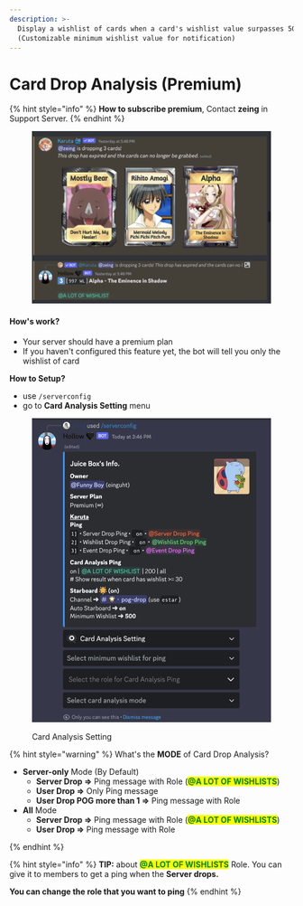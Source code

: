 ```yaml
---
description: >-
  Display a wishlist of cards when a card's wishlist value surpasses 50.
  (Customizable minimum wishlist value for notification)
---
```


# Card Drop Analysis (Premium)

{% hint style="info" %}
**How to subscribe premium**, Contact **zeing** in Support Server.
{% endhint %}

<figure><img src="../.gitbook/assets/image (6) (1).png" alt=""><figcaption></figcaption></figure>

#### How's work?

* Your server should have a premium plan
* If you haven't configured this feature yet, the bot will tell you only the wishlist of card

**How to Setup?**

* use `/serverconfig`
* go to **Card Analysis Setting** menu

<figure><img src="../.gitbook/assets/image (10).png" alt=""><figcaption><p>Card Analysis Setting</p></figcaption></figure>

{% hint style="warning" %}
What's the **MODE** of Card Drop Analysis?

* **Server-only** Mode (By Default)
  * **Server Drop =>** Ping message with Role (<mark style="color:green;">**@A LOT OF WISHLISTS**</mark>)
  * **User Drop =>** Only Ping message
  * **User Drop POG more than 1 =>** Ping message with Role
* **All** Mode
  * **Server Drop =>** Ping message with Role (<mark style="color:green;">**@A LOT OF WISHLISTS**</mark>)
  * **User Drop =>** Ping message with Role


{% endhint %}

{% hint style="info" %}
**TIP:** about <mark style="color:green;">**@A LOT OF WISHLISTS**</mark> Role. You can give it to members to get a ping when the **Server drops.**

**You can change the role that you want to ping**
{% endhint %}

